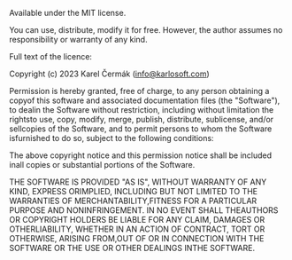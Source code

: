 Available under the MIT license.

You can use, distribute, modify it for free. However, the author assumes no responsibility or warranty of any kind.

Full text of the licence:

Copyright (c) 2023 Karel Čermák (info@karlosoft.com)

Permission is hereby granted, free of charge, to any person obtaining a copyof this software and associated documentation files (the "Software"), to dealin the Software without restriction, including without limitation the rightsto use, copy, modify, merge, publish, distribute, sublicense, and/or sellcopies of the Software, and to permit persons to whom the Software isfurnished to do so, subject to the following conditions:

The above copyright notice and this permission notice shall be included inall copies or substantial portions of the Software.

THE SOFTWARE IS PROVIDED "AS IS", WITHOUT WARRANTY OF ANY KIND, EXPRESS ORIMPLIED, INCLUDING BUT NOT LIMITED TO THE WARRANTIES OF MERCHANTABILITY,FITNESS FOR A PARTICULAR PURPOSE AND NONINFRINGEMENT. IN NO EVENT SHALL THEAUTHORS OR COPYRIGHT HOLDERS BE LIABLE FOR ANY CLAIM, DAMAGES OR OTHERLIABILITY, WHETHER IN AN ACTION OF CONTRACT, TORT OR OTHERWISE, ARISING FROM,OUT OF OR IN CONNECTION WITH THE SOFTWARE OR THE USE OR OTHER DEALINGS INTHE SOFTWARE.